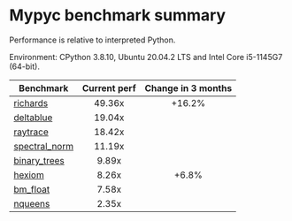 # Mypyc benchmark summary

Performance is relative to interpreted Python.

Environment: CPython 3.8.10, Ubuntu 20.04.2 LTS and Intel Core i5-1145G7 (64-bit).

| Benchmark | Current perf | Change in 3 months |
| --- | :---: | :---: |
| [richards](benchmarks/richards.md) | 49.36x | +16.2% |
| [deltablue](benchmarks/deltablue.md) | 19.04x |  |
| [raytrace](benchmarks/raytrace.md) | 18.42x |  |
| [spectral_norm](benchmarks/spectral_norm.md) | 11.19x |  |
| [binary_trees](benchmarks/binary_trees.md) | 9.89x |  |
| [hexiom](benchmarks/hexiom.md) | 8.26x | +6.8% |
| [bm_float](benchmarks/bm_float.md) | 7.58x |  |
| [nqueens](benchmarks/nqueens.md) | 2.35x |  |
